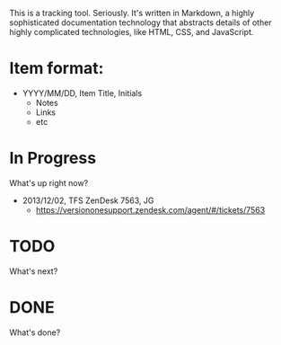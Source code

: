 This is a tracking tool. Seriously. It's written in Markdown, a highly sophisticated documentation technology that abstracts details of other highly complicated technologies, like HTML, CSS, and JavaScript.

# Item format:

* YYYY/MM/DD, Item Title, Initials
  * Notes
  * Links
  * etc

# In Progress

What's up right now?

* 2013/12/02, TFS ZenDesk 7563, JG
  * https://versiononesupport.zendesk.com/agent/#/tickets/7563

# TODO

What's next?

# DONE

What's done?

